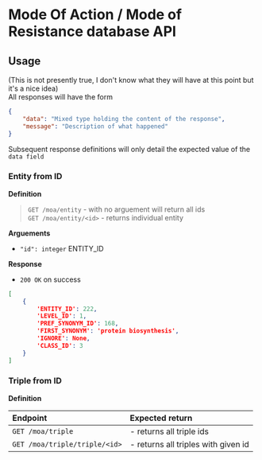 # Mode Of Action / Mode of Resistance database API

## Usage
(This is not presently true, I don't know what they will have at this point but it's a nice idea)  
All responses will have the form

```json
{
    "data": "Mixed type holding the content of the response",
    "message": "Description of what happened"
}
```

Subsequent response definitions will only detail the expected value of the `data field`

### Entity from ID

**Definition**  
>`GET /moa/entity`        - with no arguement will return all ids  
>`GET /moa/entity/<id>`   - returns individual entity  

**Arguements**

- `"id": integer` ENTITY_ID

**Response**

- `200 OK` on success

```json
[  
    {  
        'ENTITY_ID': 222,  
        'LEVEL_ID': 1,  
        'PREF_SYNONYM_ID': 168,  
        'FIRST_SYNONYM': 'protein biosynthesis',  
        'IGNORE': None,  
        'CLASS_ID': 3  
    }  
]  
```
### Triple from ID

**Definition**

| Endpoint                     | Expected return                         |
|:-----------------------------|:----------------------------------------|
| `GET /moa/triple`            | - returns all triple ids                |
| `GET /moa/triple/triple/<id>`| - returns all triples with given id     |
